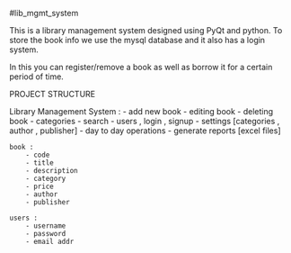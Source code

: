 #lib_mgmt_system

This is a library management system designed using PyQt and python.
To store the book info we use the mysql database and it also has a login system.

In this you can register/remove a book as well as borrow it for a certain period  of time.



PROJECT STRUCTURE

Library Management System :
	- add new book
	- editing book
	- deleting book
	- categories
	- search
	- users , login , signup
	- settings [categories , author , publisher]
	- day to day operations
	- generate reports [excel files]


	book :
		- code
		- title
		- description
		- category
		- price
		- author
		- publisher

	users :
		- username
		- password
		- email addr
